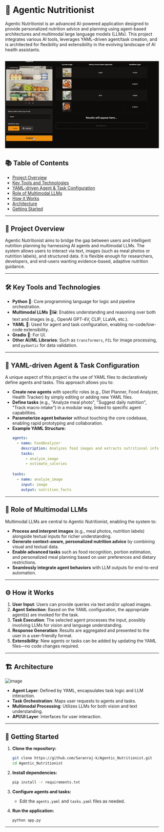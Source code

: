 # 🥗 Agentic Nutritionist

Agentic Nutritionist is an advanced AI-powered application designed to provide personalized nutrition advice and planning using agent-based architectures and multimodal large language models (LLMs). This project integrates various AI tools, leverages YAML-driven agent/task creation, and is architected for flexibility and extensibility in the evolving landscape of AI health assistants.

![Demo of Agentic Nutritionist](misc/demo-ezgif.com-optimize.gif)
---

## 📚 Table of Contents

- [Project Overview](#project-overview)
- [Key Tools and Technologies](#key-tools-and-technologies)
- [YAML-driven Agent & Task Configuration](#yaml-driven-agent--task-configuration)
- [Role of Multimodal LLMs](#role-of-multimodal-llms)
- [How it Works](#how-it-works)
- [Architecture](#architecture)
- [Getting Started](#getting-started)

---

## 📝 Project Overview

Agentic Nutritionist aims to bridge the gap between users and intelligent nutrition planning by harnessing AI agents and multimodal LLMs. The system allows users to interact via text, images (such as meal photos or nutrition labels), and structured data. It is flexible enough for researchers, developers, and end-users wanting evidence-based, adaptive nutrition guidance.

---

## 🛠️ Key Tools and Technologies

- **Python** 🐍: Core programming language for logic and pipeline orchestration.
- **Multimodal LLMs** 🤖🖼️: Enables understanding and reasoning over both text and images (e.g., OpenAI GPT-4V, CLIP, LLaVA, etc.).
- **YAML** 📄: Used for agent and task configuration, enabling no-code/low-code extensibility.
- **Gradio** 🚀: For UI.
- **Other AI/ML Libraries**: Such as `transformers`, `PIL` for image processing, and `pydantic` for data validation.

---

## 📄 YAML-driven Agent & Task Configuration

A unique aspect of this project is the use of YAML files to declaratively define agents and tasks. This approach allows you to:

- **Create new agents** with specific roles (e.g., Diet Planner, Food Analyzer, Health Tracker) by simply editing or adding new YAML files.
- **Define tasks** (e.g., "Analyze meal photo", "Suggest daily nutrition", "Track macro intake") in a modular way, linked to specific agent capabilities.
- **Parameterize agent behavior** without touching the core codebase, enabling rapid prototyping and collaboration.
- **Example YAML Structure:**
    ```yaml
    agents:
      - name: FoodAnalyzer
        description: Analyzes food images and extracts nutritional information.
        tasks:
          - analyze_image
          - estimate_calories

    tasks:
      - name: analyze_image
        input: image
        output: nutrition_facts
    ```

---

## 🧠 Role of Multimodal LLMs

Multimodal LLMs are central to Agentic Nutritionist, enabling the system to:

- **Process and interpret images** (e.g., meal photos, nutrition labels) alongside textual inputs for richer understanding.
- **Generate context-aware, personalized nutrition advice** by combining visual and textual data.
- **Enable advanced tasks** such as food recognition, portion estimation, and personalized meal planning based on user preferences and dietary restrictions.
- **Seamlessly integrate agent behaviors** with LLM outputs for end-to-end automation.

---

## ⚙️ How it Works

1. **User Input**: Users can provide queries via text and/or upload images.
2. **Agent Selection**: Based on the YAML configuration, the appropriate agent(s) are invoked for the task.
3. **Task Execution**: The selected agent processes the input, possibly involving LLMs for vision and language understanding.
4. **Response Generation**: Results are aggregated and presented to the user in a user-friendly format.
5. **Extensibility**: New agents or tasks can be added by updating the YAML files—no code changes required.

---

## 🏗️ Architecture

<img width="745" height="539" alt="image" src="https://github.com/user-attachments/assets/d1bed02e-c833-4f8e-a6a5-cf7b0356f217" />


- **Agent Layer**: Defined by YAML, encapsulates task logic and LLM interaction.
- **Task Orchestration**: Maps user requests to agents and tasks.
- **Multimodal Processing**: Utilizes LLMs for both vision and text understanding.
- **API/UI Layer**: Interfaces for user interaction.

---

## 🚀 Getting Started

1. **Clone the repository:**
    ```bash
    git clone https://github.com/Saranraj-k/Agentic_Nutritionist.git
    cd Agentic_Nutritionist
    ```

2. **Install dependencies:**
    ```bash
    pip install -r requirements.txt
    ```

3. **Configure agents and tasks:**
    - Edit the `agents.yaml` and `tasks.yaml` files as needed.

4. **Run the application:**
    ```bash
    python app.py
    ```

---
